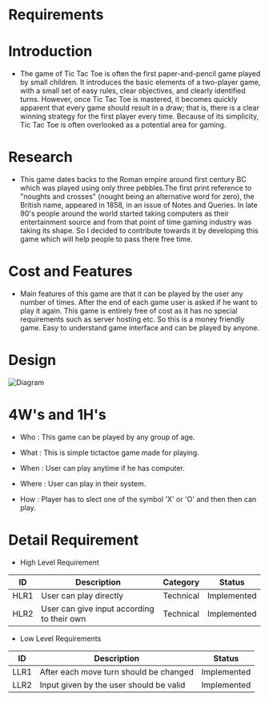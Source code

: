 # Requirements

# Introduction
* The game of Tic Tac Toe is often the first paper-and-pencil game played by small children. It introduces the basic elements of a two-player game, with a small set of easy rules, clear objectives, and clearly identified turns. However, once Tic Tac Toe is mastered, it becomes quickly apparent that every game should result in a draw; that is, there is a clear winning strategy for the first player every time. Because of its simplicity, Tic Tac Toe is often overlooked as a potential area for gaming.

# Research
* This game dates backs to the Roman empire around first century BC which was played using only three pebbles.The first print reference to "noughts and crosses" (nought being an alternative word for zero), the British name, appeared in 1858, in an issue of Notes and Queries. In late 90's people around the world started taking computers as their entertainment source and from that point of time gaming industry was taking its shape. So I decided to contribute towards it by developing this game which will help people to pass there free time.

# Cost and Features
* Main features of this game are that it can be played by the user any number of times. After the end of each game user is asked if he want to play it again. This game is entirely free of cost as it has no special requirements such as server hosting etc. So this is a money friendly game. Easy to understand game interface and can be played by anyone.

# Design

![Diagram](https://app.diagrams.net/Uml.png)

# 4W's and 1H's
* Who :
  This game can be played by any group of age.
  
* What :
  This is simple tictactoe game made for playing.
  
* When :
  User can play anytime if he has computer.
  
* Where :
  User can play in their system.
  
* How :
  Player has to slect one of the symbol 'X' or 'O' and then then can play.

# Detail Requirement
* High Level Requirement

| ID  | Description | Category | Status |
| ------------- | ------------- | ------------ | ------------ |
| HLR1  | User can play directly  | Technical | Implemented |
| HLR2  | User can give input according to their own  | Technical | Implemented |


* Low Level Requirements

| ID  | Description | Status | 
| ------------- | ------------- | ------------ | 
| LLR1  | After each move turn should be changed  | Implemented | 
| LLR2  | Input given by the user should be valid  | Implemented | 



